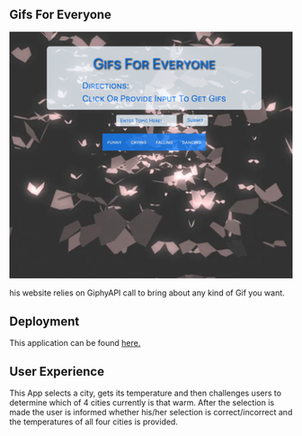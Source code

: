## Gifs For Everyone

![alt text][logo]

[logo]: https://github.com/mattkrebs1974/Gifs-with-GiphyAPI/blob/master/Gifs%20copy.png

his website relies on GiphyAPI call to bring about any kind of Gif you want.

## Deployment 

This application can be found [here.]()

## User Experience

This App selects a city, gets its temperature and then challenges users to determine which of 4 cities currently is that warm. After the selection is made the user is informed whether his/her selection is correct/incorrect and the temperatures of all four cities is provided. 



